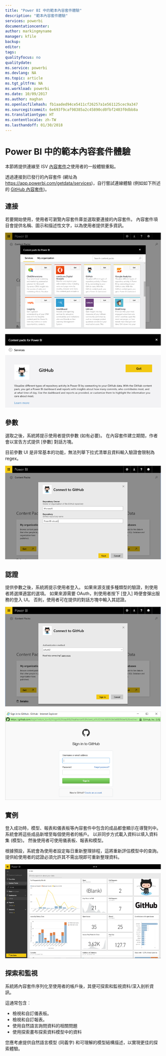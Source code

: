 ```yaml
---
title: "Power BI 中的範本內容套件體驗"
description: "範本內容套件體驗"
services: powerbi
documentationcenter: 
author: markingmyname
manager: kfile
backup: 
editor: 
tags: 
qualityfocus: no
qualitydate: 
ms.service: powerbi
ms.devlang: NA
ms.topic: article
ms.tgt_pltfrm: NA
ms.workload: powerbi
ms.date: 10/09/2017
ms.author: maghan
ms.openlocfilehash: fb1aaded94ce5411cf26257a1e561125cec9a347
ms.sourcegitcommit: 6e693f9caf98385a2c45890cd0fbf2403f0dbb8a
ms.translationtype: HT
ms.contentlocale: zh-TW
ms.lasthandoff: 01/30/2018
---
```

# <a name="template-content-pack-experiences-in-power-bi"></a>Power BI 中的範本內容套件體驗
本節將提供連線至 ISV [內容套件](../service-connect-to-services.md)之使用者的一般體驗重點。 

透過連接到已發行的內容套件 (網址為 https://app.powerbi.com/getdata/services)，自行嘗試連線體驗 (例如如下所述的 [GitHub 內容套件](https://app.powerbi.com/getdata/services/github))。

## <a name="connect"></a>連接
若要開始使用，使用者可瀏覽內容套件庫並選取要連接的內容套件。 內容套件項目會提供名稱、圖示和描述性文字，以為使用者提供更多資訊。

![連線](media/template-content-pack-experience/github_data.png)

![連線](media/template-content-pack-experience/github_connect.png)

## <a name="parameters"></a>參數
選取之後，系統將提示使用者提供參數 (如有必要)。 在內容套件建立期間，作者會以宣告方式提供 [參數] 對話方塊。

目前參數 UI 是非常基本的功能，無法列舉下拉式清單且資料輸入驗證會限制為 regex。

![參數](media/template-content-pack-experience/github_params.png)

## <a name="credentials"></a>認證
提供參數之後，系統將提示使用者登入。  如果來源支援多種類型的驗證，則使用者將選擇適當的選項。 如果來源需要 OAuth，則使用者按下 [登入] 時便會彈出服務的登入 UI。  否則，使用者可在提供的對話方塊中輸入其認證。

![認證](media/template-content-pack-experience/github_login.png)

![連線](media/template-content-pack-experience/github_creds2.png)

## <a name="instantiation"></a>實例
登入成功時，模型、報表和儀表板等內容套件中包含的成品都會顯示在導覽列中。  系統會將這些成品新增至每個使用者的帳戶。  以非同步方式載入資料以填入資料集 (模型)。  然後使用者可使用儀表板、報表和模型。

根據預設，系統會為使用者設定每日重新整理排程，這將重新評估模型中的查詢。  提供給使用者的認證必須允許其不需出現即可重新整理資料。

![實例](media/template-content-pack-experience/github_dashboard.png)

## <a name="exploration-and-monitoring"></a>探索和監視
系統將內容套件序列化至使用者的帳戶後，其便可探索和監視資料/深入剖析資訊。

這通常包含︰

* 檢視和自訂儀表板。
* 檢視和自訂報表。
* 使用自然語言詢問資料的相關問題
* 使用探索畫布探索資料模型中的資料

您應考慮提供自然語言模型 (同義字) 和可理解的模型結構描述，以實現更佳的探索體驗。

